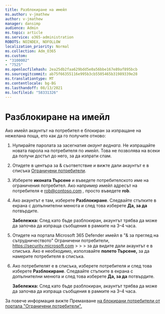 ```yaml
---
title: Разблокиране на имейл
ms.author: v-jmathew
author: v-jmathew
manager: dansimp
audience: Admin
ms.topic: article
ms.service: o365-administration
ROBOTS: NOINDEX, NOFOLLOW
localization_priority: Normal
ms.collection: Adm_O365
ms.custom:
- "3100002"
- "7525"
ms.openlocfilehash: 2ea25db2faa629bdd5e0a56bbe167e89af895bcb
ms.sourcegitcommit: ab75f66355116e995b3cb5505465b31989339e28
ms.translationtype: MT
ms.contentlocale: bg-BG
ms.lasthandoff: 08/13/2021
ms.locfileid: "58331326"
---
```

# <a name="unblock-email"></a>Разблокиране на имейл

Ако имейл акаунтът на потребител е блокиран за изпращане на нежелана поща, ето как да го получите отново:

1. Нулирайте паролата за засегнатия *акаунт веднага.* Не изпращайте новата парола на потребителя по имейл. Това не позволява на всеки да получи достъп до него, за да изпрати спам.
2. Отидете в центъра за & съответствие и вижте дали акаунтът е в списъка [Ограничени потребители](https://protection.office.com/#/restrictedusers).
3. Изберете **иконата Търсене** и въведете потребителското име на ограничения потребител. Ако например имейл адресът на потребителя е rob@contoso.com *,* просто въведете **rob**.
4. Ако акаунтът е там, изберете **Разблокиране**. Следвайте стъпките в екрана с допълнителни менюта и след това изберете **Да, за да** потвърдите.  
    
    **Забележка:** След като бъде разблокиран, акаунтът трябва да може да започва да изпраща съобщения в рамките на 3–4 часа.
2. Отидете на портала Microsoft 365 Defender имейл в "& за преглед на сътрудничеството" Ограничени потребители, <https://security.microsoft.com> \>  \>  \>  за да видите дали акаунтът е в списъка. Ако е необходимо, използвайте **полето Търсене,** за да намерите потребителя в списъка.
3. Ако потребителят е в списъка, изберете потребителя и след това изберете **Разблокиране**. Следвайте стъпките в екрана с допълнителни менюта и след това изберете **Да, за да** потвърдите.

   **Забележка:** След като бъде разблокиран, акаунтът трябва да може да започва да изпраща съобщения в рамките на 3–4 часа.

За повече информация вижте Премахване [на блокирани потребители от портала "Ограничени потребители".](https://docs.microsoft.com/microsoft-365/security/office-365-security/removing-user-from-restricted-users-portal-after-spam)
